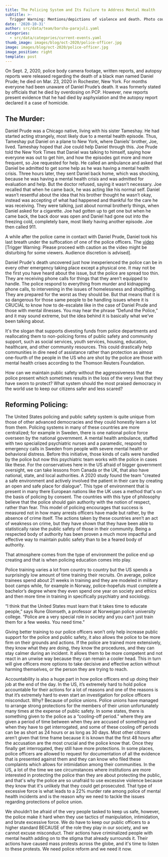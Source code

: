 ```yaml
---
title: The Policing System and Its Failure to Address Mental Health
subtitle: >-
  Trigger Warning: Mentions/depictions of violence and death. Photo courtesy of San Diego Tribune.
date: '2020-10-31'
author: src/data/team/barsha-parajuli.yaml
categories:
  - src/data/categories/current-events.yaml
thumb_image: images/blog/oct-2020/police-officer.jpg
image: images/blog/oct-2020/police-officer.jpg
image_position: right
template: post
---
```

On Sept. 2, 2020, police body camera footage, written reports, and autopsy reports were released regarding the death of a black man named Daniel Prude; he died on Mar. 23, 2020 in Rochester, New York. For months everyone had been unaware of Daniel Prude’s death. It was formerly stated by officials that he died by overdosing on PCP. However, new reports present evidence that he had died by asphyxiation and the autopsy report declared it a case of homicide. 

## The Murder: 
Daniel Prude was a Chicago native, living with his sister Tameshay. He had started acting strangely, most likely due to a mental health episode. Thus, Tameshay put Daniel on a plane to New York, where Daniels’ brother, Joe, lived. Tameshay hoped that Joe could help Daniel through this. Joe Prude told the New York Times that Daniel was talking to himself, saying how everyone was out to get him, and how the episodes got more and more frequent, so Joe requested for help. He called an ambulance and asked that Daniel be admitted to get some help as he was having a mental health crisis. Three hours later, they sent Daniel back home, which was shocking, because he was having a mental health crisis and was admitted for evaluation and help. But the doctor refused, saying it wasn’t necessary. Joe recalled that when he came back, he was acting like his normal self. Daniel wasn’t resentful about the idea that his brother thought he wasn’t okay, instead was accepting of what had happened and thankful for the care he was receiving. They were talking, just about normal brotherly things, when Daniel asked for a cigarette. Joe had gotten up to get one but when he came back, the back door was open and Daniel had gone out into the freezing cold, completely bare, most likely having another episode. Joe then called 911.

A while after the police came in contact with Daniel Prude, Daniel took his last breath under the suffocation of one of the police officers. The [video](https://youtu.be/JhKeHLe8j1E) 
[Trigger Warning: Please proceed with caution as the video might be disturbing for some viewers. Audience discretion is advised].

Daniel Prude's death uncovered just how inexperienced the police can be in every other emergency taking place except a physical one. It may not be the first you have heard about the issue, but the police are spread too thin. They are receiving phone calls for things that they aren’t equipped to handle. The police respond to everything from murder and kidnapping phone calls, to intervening in the issues of homelessness and shoplifting. They are prepared for the worst as they should be. But that means that it is so dangerous for those same people to be handling issues where it is CRUCIAL to know how to de-escalate like in the case of Daniel Prude and those with mental illnesses. You may hear the phrase “Defund the Police,” and it may sound extreme, but the idea behind it is basically what we’ve been talking about.

It's the slogan that supports divesting funds from police departments and reallocating them to non-policing forms of public safety and community support, such as social services, youth services, housing, education, healthcare, and other community resources. This could drastically help communities in dire need of assistance rather than protection as almost one-fourth of the people in the US who are shot by the police are those with mental health crises according to the Thomson Reuters Foundation. 

How can we maintain public safety without the aggressiveness that the police present which sometimes results in the loss of the very lives that they have sworn to protect? 
What system should the most praised democracy in the world use to keep our citizens safer and less scared?

## Reforming Policing: 
The United States policing and public safety system is quite unique from those of other advanced democracies and they could honestly learn a lot from them. Policing systems in many of these countries are more centralized; for example in Sweden, there is one national police force overseen by the national government. A mental health ambulance, staffed with two specialized psychiatric nurses and a paramedic, respond to emergency calls in Sweden from people with severe mental health or behavioral distress. Before this initiative, those kinds of calls were handled by the police but now this psychiatric team works with the police in cases like these. For the conservatives here in the US afraid of bigger government oversight, we can take lessons from Canada or the UK, that also have national, state, and local authorities. A 2020 study found the team "created a safe environment and actively involved the patient in their care by creating an open and safe place for dialogue". This type of environment that is present in many there European nations like the UK uses a method that's on the basis of policing by consent. The countries with this type of philosophy believe that the police should gain authority with the notion of respect, rather than fear. This model of policing encourages that success is measured not in how many arrests officers have made but rather, by the absence of crime itself. The actions taken by these countries aren’t an act of weakness on crime, but they have shown that they have been able to statistically raise the public safety of those in their community. Being a respected body of authority has been proven a much more impactful and effective way to maintain public safety than to be a feared body of authority.

That atmosphere comes from the type of environment the police end up creating and that is when policing education comes into play.

Police training varies a lot from country to country but the US spends a surprisingly low amount of time training their recruits. On average, police trainees spend about 21 weeks in training and they are modeled in military boot camps while, for example in Norway, police-hopefuls must complete a bachelor’s degree where they even spend one year on society and ethics and then more time in training in specifically psychiatry and sociology. 

“I think that the United States must learn that it takes time to educate people,” says Rune Glomseth, a professor at Norweigan police university college. “Police are a very special role in society and you can’t just train them for a few weeks. You need time.” 

Giving better training to our police officers won’t only help increase public support for the police and public safety, it also allows the police to be more firm on their grounds and actions. If the police are trained more extensively, they know what they are doing, they know the procedures, and they can stay calmer during an incident. It allows them to be more competent and not react in an unwise way because they can remain a cooler head. This in turn will give officers more options to take decisive and effective action without harming themselves, or the person they are trying to reach. 

Accountability is also a huge part in how police officers end up doing their job at the end of the day. In the US, it’s extremely hard to hold police accountable for their actions for a lot of reasons and one of the reasons is that it’s extremely hard to even start an investigation for police officers misconduct. Why? Because of police unions. Police unions have managed to arrange strong protections for the members of their union unfortunately many times at the expense of public safety. In some states, there is something given to the police as a “cooling-off period.” where they are given a period of time between when they are accused of something and when they have to get interrogated, and some of these cooling off periods can be as short as 24 hours or as long as 30 days. Most other citizens aren’t given that time frame because it is known that the first 48 hours after the accusation are the most crucial and the police know that. Once they finally get interrogated, they still have more protections. In some places, police officers are allowed to request for documentation of all the evidence that is presented against them and they can know who filed these complaints which allows for intimidation among their communities. In the US, a lot of the time we see circumstances where institutions are more interested in protecting the police than they are about protecting the public, and that's why the police are so unafraid to use excessive violence because they know that it's unlikely that they could get prosecuted. That type of excessive force is what leads to a 22% murder rate among police of mental health incidents and is the reason why we need to tackle the issues regarding protections of police union.

We shouldn’t be afraid of the very people tasked to keep us safe, however, the police make it hard when they use tactics of manipulation, intimidation, and brute excessive force. We do have to keep our public officers to a higher standard BECAUSE of the role they play in our society, and we cannot excuse misconduct. Their actions have criminalized people with mental health adding on to the stigma that already surrounds it. Their actions have caused mass protests across the globe, and it's time to listen to these protests. We need police reform and we need it now.